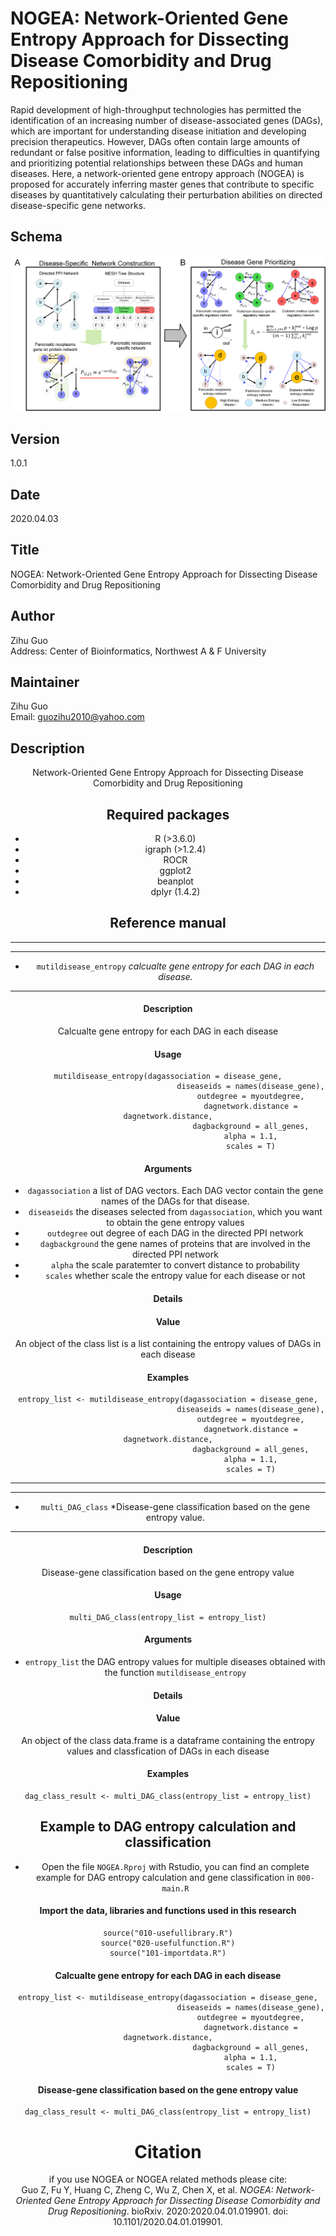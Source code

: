 # NOGEA: Network-Oriented Gene Entropy Approach for Dissecting Disease Comorbidity and Drug Repositioning
Rapid development of high-throughput technologies has permitted the identification of an increasing number of disease-associated genes (DAGs), which are important for understanding disease initiation and developing precision therapeutics. However, DAGs often contain large amounts of redundant or false positive information, leading to difficulties in quantifying and prioritizing potential relationships between these DAGs and human diseases. Here, a network-oriented gene entropy approach (NOGEA) is proposed for accurately inferring master genes that contribute to specific diseases by quantitatively calculating their perturbation abilities on directed disease-specific gene networks. 

## Schema
![pipeline](/pipeline/pipeline.png)

## Version
1.0.1

## Date 
2020.04.03

## Title
NOGEA: Network-Oriented Gene Entropy Approach for Dissecting Disease Comorbidity and Drug Repositioning

## Author
Zihu Guo <br>
Address: Center of Bioinformatics, Northwest A & F University

## Maintainer
Zihu Guo <br>
Email: <guozihu2010@yahoo.com>

## Description
<center> Network-Oriented Gene Entropy Approach for Dissecting Disease Comorbidity and Drug Repositioning

## Required packages
- R (>3.6.0)
- igraph (>1.2.4)
- ROCR 
- ggplot2
- beanplot
- dplyr (1.4.2)

## Reference manual
------------------------------------------------------------------------------ 
------------------------------------------------------------------------------
* `mutildisease_entropy` *calcualte gene entropy for each DAG in each disease.* 

------------------------------------------------------------------------------
####  Description
Calcualte gene entropy for each DAG in each disease
####  Usage
```
mutildisease_entropy(dagassociation = disease_gene,
                                     diseaseids = names(disease_gene),
                                     outdegree = myoutdegree,
                                     dagnetwork.distance = dagnetwork.distance,
                                     dagbackground = all_genes,
                                     alpha = 1.1,
                                     scales = T)
```
     
####  Arguments
- `dagassociation` a list of DAG vectors. Each DAG vector contain the gene names of the DAGs for that disease.
- `diseaseids` the diseases selected from `dagassociation`, which you want to obtain the gene entropy values
- `outdegree` out degree of each DAG in the directed PPI network
- `dagbackground` the gene names of proteins that are involved in the directed PPI network
- `alpha` the scale paratemter to convert distance to probability
- `scales` whether scale the entropy value for each disease or not

####  Details

####  Value
An object of the class list is a list containing the entropy values of DAGs in each disease 

####  Examples
```
entropy_list <- mutildisease_entropy(dagassociation = disease_gene,
                                     diseaseids = names(disease_gene),
                                     outdegree = myoutdegree,
                                     dagnetwork.distance = dagnetwork.distance,
                                     dagbackground = all_genes,
                                     alpha = 1.1,
                                     scales = T)
```

------------------------------------------------------------------------------
------------------------------------------------------------------------------
* `multi_DAG_class` *Disease-gene classification based on the gene entropy value. 

------------------------------------------------------------------------------

#### Description 
Disease-gene classification based on the gene entropy value
#### Usage 
```
multi_DAG_class(entropy_list = entropy_list)
``` 
#### Arguments
- `entropy_list` the DAG entropy values for multiple diseases obtained with the function `mutildisease_entropy`
#### Details 

#### Value 
An object of the class data.frame is a dataframe containing the entropy values and classfication of DAGs in each disease 
#### Examples  
```
dag_class_result <- multi_DAG_class(entropy_list = entropy_list)
``` 


## Example to DAG entropy calculation and classification
* Open the file `NOGEA.Rproj` with Rstudio, you can find an complete example for DAG entropy calculation and gene classification in `000-main.R`
#### Import the data, libraries and functions used in this research
```
source("010-usefullibrary.R")
source("020-usefulfunction.R")
source("101-importdata.R")
```

#### Calcualte gene entropy for each DAG in each disease
```
entropy_list <- mutildisease_entropy(dagassociation = disease_gene,
                                     diseaseids = names(disease_gene),
                                     outdegree = myoutdegree,
                                     dagnetwork.distance = dagnetwork.distance,
                                     dagbackground = all_genes,
                                     alpha = 1.1,
                                     scales = T)
```

#### Disease-gene classification based on the gene entropy value

```
dag_class_result <- multi_DAG_class(entropy_list = entropy_list)
```

# Citation
if you use NOGEA or NOGEA related methods please cite:<br>
Guo Z, Fu Y, Huang C, Zheng C, Wu Z, Chen X, et al. *NOGEA: Network-Oriented Gene Entropy Approach for Dissecting Disease Comorbidity and Drug Repositioning*. bioRxiv. 2020:2020.04.01.019901. doi: 10.1101/2020.04.01.019901.

